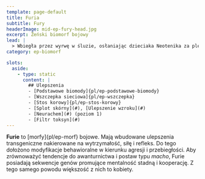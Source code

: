 ```yaml
---
template: page-default
title: Furia
subtitle: Fury
headerImage: mid-ep-fury-head.jpg
excerpt: Żeński biomorf bojowy
lead: |
  > Wbiegła przez wyrwę w śluzie, osłaniając dzieciaka Neotenika za plecami. Dwóch uzbrojonych najemników nie miało szans. Była jak rozbłysk plazmy — błysk, krzyk i cisza. A potem tylko wyprostowała się i spojrzała w kamerę, jakby mówiła: 'następny’.
category: ep-biomorf

slots:
  aside:
    - type: static
      content: |
        ## Ulepszenia
        - [Podstawowe biomody]{pl/ep-podstawowe-biomody}
        - [Wszczepka sieciowa]{pl/ep-wszczepka}
        - [Stos korowy]{pl/ep-stos-korowy}
        - [Splot skórny](#), [Ulepszenie wzroku](#)
        - [Neurachem](#) (poziom 1)
        - [Filtr toksyn](#)
---
```

**Furie** to [morfy]{pl/ep-morf} bojowe. Mają wbudowane ulepszenia transgeniczne nakierowane na wytrzymałość, siłę i refleks. Do tego dołożono modyfikacje behawioralne w kierunku agresji i przebiegłości. Aby zrównoważyć tendencje do awanturnictwa i postaw typu _macho_, Furie posiadają sekwencje genów promujące mentalność stadną i kooperację. Z tego samego powodu większość z nich to kobiety.
